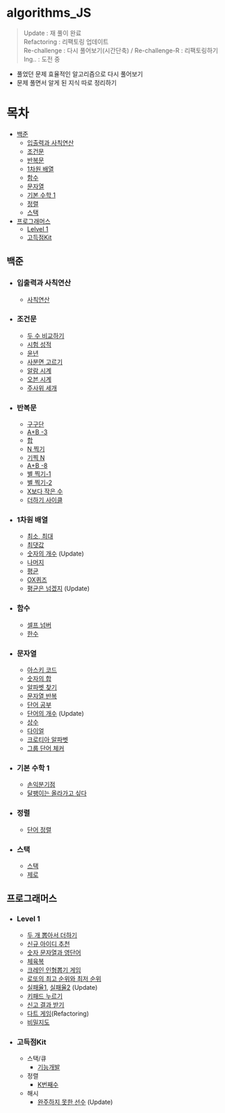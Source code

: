 # algorithms_JS
> Update : 재 풀이 완료  
> Refactoring : 리팩토링 업데이트  
> Re-challenge : 다시 풀어보기(시간단축)  / Re-challenge-R : 리팩토링하기  
> Ing.. : 도전 중  

-   풀었던 문제 효율적인 알고리즘으로 다시 풀어보기
-   문제 풀면서 알게 된 지식 따로 정리하기

# 목차

- [백준](#백준)  
    - [입출력과 사칙연산](#입출력과-사칙연산)  
    - [조건문](#조건문)  
    - [반복문](#반복문)  
    - [1차원 배열](#1차원-배열)  
    - [함수](#함수)  
    - [문자열](#문자열)  
    - [기본 수학 1](#기본-수학-1)  
    - [정렬](#정렬)  
    - [스택](#스택)  
- [프로그래머스](#프로그래머스)  
    - [Lelvel 1](#Level-1)  
    - [고득점Kit](#고득점kit)  
## 백준

-   ### 입출력과 사칙연산
    -   [사칙연산](BaekJoon_Algorithms/10869/app.js)
-   ### 조건문
    -   [두 수 비교하기](BaekJoon_Algorithms/1330/app.js)
    -   [시험 성적](BaekJoon_Algorithms/9498/app.js)
    -   [윤년](BaekJoon_Algorithms/2753/app.js)
    -   [사분면 고르기](BaekJoon_Algorithms/14681/app.js)
    -   [알람 시계](BaekJoon_Algorithms/2884/app.js)
    -   [오븐 시계](BaekJoon_Algorithms/2525/app.js)
    -   [주사위 세개](BaekJoon_Algorithms/2480/app.js)
-   ### 반복문
    -   [구구단](BaekJoon_Algorithms/2739/app.js)
    -   [A+B -3](BaekJoon_Algorithms/10950/app.js)
    -   [합](BaekJoon_Algorithms/8393/app.js)
    -   [N 찍기](BaekJoon_Algorithms/2741/app.js)
    -   [기찍 N](BaekJoon_Algorithms/2742/app.js)
    -   [A+B -8](BaekJoon_Algorithms/11021/app.js)
    -   [별 찍기-1](BaekJoon_Algorithms/2438/app.js)
    -   [별 찍기-2](BaekJoon_Algorithms/2439/app.js)
    -   [X보다 작은 수](BaekJoon_Algorithms/10871/app.js)
    -   [더하기 사이클](BaekJoon_Algorithms/1110/app.js)
-   ### 1차원 배열

    -   [최소, 최대](BaekJoon_Algorithms/10818/app.js)
    -   [최댓값](BaekJoon_Algorithms/2562/app.js)
    -   [숫자의 개수](BaekJoon_Algorithms/2577/app.js) (Update)
    -   [나머지](BaekJoon_Algorithms/3052/app.js)
    -   [평균](BaekJoon_Algorithms/1546/app.js)
    -   [OX퀴즈](BaekJoon_Algorithms/8958/app.js)
    -   [평균은 넘겠지](BaekJoon_Algorithms/4344/app.js) (Update)

-   ### 함수
    -   [셀프 넘버](BaekJoon_Algorithms/4673/app.js)
    -   [한수](BaekJoon_Algorithms/1065/app.js)
-   ### 문자열
    -   [아스키 코드](BaekJoon_Algorithms/11654/app.js)
    -   [숫자의 합](BaekJoon_Algorithms/11720/app.js)
    -   [알파벳 찾기](BaekJoon_Algorithms/10809/app.js)
    -   [문자열 반복](BaekJoon_Algorithms/2675/app.js)
    -   [단어 공부](BaekJoon_Algorithms/1157/app.js)
    -   [단어의 개수](BaekJoon_Algorithms/1152/app.js) (Update)
    -   [상수](BaekJoon_Algorithms/2908/app.js)
    -   [다이얼](BaekJoon_Algorithms/5622/app.js)
    -   [크로티아 알파벳](BaekJoon_Algorithms/2941/app.js)
    -   [그룹 단어 체커](BaekJoon_Algorithms/1316/app.js)
- ### 기본 수학 1
    -   [손익분기점](BaekJoon_Algorithms/1712/app.js)
    -   [달팽이는 올라가고 싶다](BaekJoon_Algorithms/2869/app.js)  

- ### 정렬  
    - [단어 정렬](BaekJoon_Algorithms/1181/app.js)    
- ### 스택  
    - [스택](BaekJoon_Algorithms/10828/app.js)    
    - [제로](BaekJoon_Algorithms/10773/app.js)    

## 프로그래머스
-   ### Level 1  
    -   [두 개 뽑아서 더하기](Programmers/Level%201/220519.js)
    -   [신규 아이디 추천](Programmers/Level%201/220520.js)
    -   [숫자 문자열과 영단어](Programmers/Level%201/220524.js)  
    -   [체육복](Programmers/Level%201/220525.js)  
    -   [크레인 인형뽑기 게임](Programmers/Level%201/220526.js)  
    -   [로또의 최고 순위와 최저 순위](Programmers/Level%201/220527.js)  
    -   [실패율1](Programmers/Level%201/실패율/220601.js), [실패율2](Programmers/Level%201/실패율/220617.js)   (Update)
    -   [키패드 누르기](ProgrammersLevel%201//220603.js) 
    -   [신고 결과 받기](Programmers/Level%201/220604.js)  
    -   [다트 게임](Programmers/Level%201/220611.js)(Refactoring)   
    -   [비밀지도](Programmers/Level%201/220612.js)   

- ### 고득점Kit
    - 스택/큐
        -   [기능개발](Programmers/Kit/%EC%8A%A4%ED%83%9D%2C%ED%81%90/220605.js)  
    - 정렬
        -   [K번째수](Programmers/Kit/%EC%A0%95%EB%A0%AC/220523.js)  
    - 해시
        -   [완주하지 못한 선수](Programmers/Kit/%ED%95%B4%EC%8B%9C/220521.js) (Update)    